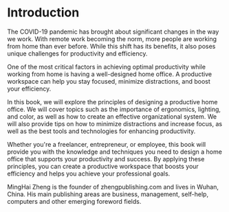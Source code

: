 # Introduction

The COVID-19 pandemic has brought about significant changes in the way we work. With remote work becoming the norm, more people are working from home than ever before. While this shift has its benefits, it also poses unique challenges for productivity and efficiency.

One of the most critical factors in achieving optimal productivity while working from home is having a well-designed home office. A productive workspace can help you stay focused, minimize distractions, and boost your efficiency.

In this book, we will explore the principles of designing a productive home office. We will cover topics such as the importance of ergonomics, lighting, and color, as well as how to create an effective organizational system. We will also provide tips on how to minimize distractions and increase focus, as well as the best tools and technologies for enhancing productivity.

Whether you're a freelancer, entrepreneur, or employee, this book will provide you with the knowledge and techniques you need to design a home office that supports your productivity and success. By applying these principles, you can create a productive workspace that boosts your efficiency and helps you achieve your professional goals.


MingHai Zheng is the founder of zhengpublishing.com and lives in Wuhan, China. His main publishing areas are business, management, self-help, computers and other emerging foreword fields.

